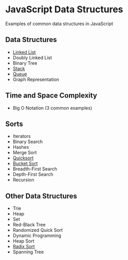 # JavaScript Data Structures

Examples of common data structures in JavaScript

## Data Structures
+ [Linked List](data-structures/linked-list/linked-list.js)
+ Doubly Linked List
+ Binary Tree
+ [Stack](data-structures/stack/stack.js)
+ [Queue](data-structures/queue/queue.js)
+ Graph Representation

## Time and Space Complexity
+ Big O Notation (3 common examples)

## Sorts
+ Iterators
+ Binary Search
+ Hashes
+ Merge Sort
+ [Quicksort](data-structures/quicksort/quicksort.js)
+ [Bucket Sort](data-structures/bucketsort/bucketsory.js)
+ Breadth-First Search
+ Depth-First Search
+ Recursion

## Other Data Structures
+ Trie
+ Heap
+ Set
+ Red-Black Tree
+ Randomized Quick Sort
+ Dynamic Programming
+ Heap Sort
+ [Radix Sort](data-structures/radix-sort/radix-sort.js)
+ Spanning Tree

